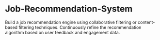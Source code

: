 # Job-Recommendation-System
Build a job recommendation engine using collaborative filtering or content-based filtering techniques. Continuously refine the recommendation algorithm based on user feedback and engagement data.
